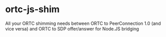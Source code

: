 ortc-js-shim
============

All your ORTC shimming needs between ORTC to PeerConnection 1.0 (and vice versa) and ORTC to SDP offer/answer for Node.JS bridging
